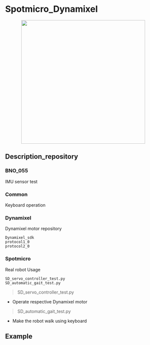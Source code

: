 # Spotmicro_Dynamixel


<p align="center">
    <img src="https://user-images.githubusercontent.com/71168984/118210697-c903b900-b4a5-11eb-9b49-61359dafa23c.jpg" width="400" />
</p>

## Description_repository

### BNO_055
IMU sensor test 

### Common
Keyboard operation

### Dynamixel
Dynamixel motor repository
```
Dynamixel_sdk
protocol1_0
protocol2_0
```

### Spotmicro
Real robot Usage

```
SD_servo_controller_test.py
SD_automatic_gait_test.py
```

> SD_servo_controller_test.py
* Operate respective Dynamixel motor 

> SD_automatic_gait_test.py
* Make the robot walk using keyboard 

## Example



